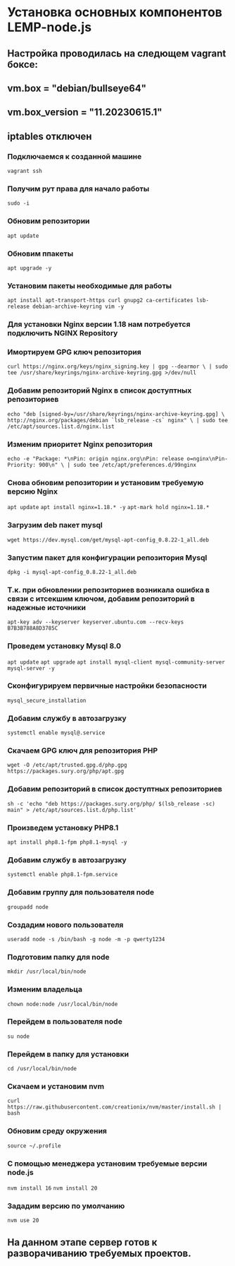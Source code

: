 # Установка основных компонентов LEMP-node.js

## Настройка проводилась на следющем vagrant боксе:
## vm.box = "debian/bullseye64" 
## vm.box_version = "11.20230615.1"
## iptables отключен

### Подключаемся к созданной машине
```vagrant ssh```
### Получим рут права для начало работы
```sudo -i```
### Обновим репозитории
```apt update```
### Обновим ппакеты
```apt upgrade -y```
### Установим пакеты необходимые для работы
```apt install apt-transport-https curl gnupg2 ca-certificates lsb-release debian-archive-keyring vim -y```
### Для установки Nginx версии 1.18 нам потребуется подключить NGINX Repository 
### Имортируем GPG ключ репозитория 
```curl https://nginx.org/keys/nginx_signing.key | gpg --dearmor \ | sudo tee /usr/share/keyrings/nginx-archive-keyring.gpg >/dev/null```
### Добавим репозиторий Nginx в список доступтных репозиториев
```echo "deb [signed-by=/usr/share/keyrings/nginx-archive-keyring.gpg] \ http://nginx.org/packages/debian `lsb_release -cs` nginx" \ | sudo tee /etc/apt/sources.list.d/nginx.list```
### Изменим приоритет Nginx репозитория
```echo -e "Package: *\nPin: origin nginx.org\nPin: release o=nginx\nPin-Priority: 900\n" \ | sudo tee /etc/apt/preferences.d/99nginx```
### Снова обновим репозитории и установим требуемую версию Nginx
```apt update```
```apt install nginx=1.18.* -y```
```apt-mark hold nginx=1.18.*```

### Загрузим deb пакет mysql
```wget https://dev.mysql.com/get/mysql-apt-config_0.8.22-1_all.deb```
### Запустим пакет для конфигурации репозитория Mysql
```dpkg -i mysql-apt-config_0.8.22-1_all.deb```
### Т.к. при обновлении репозиториев возникала ошибка в связи с итсекшим ключом, добавим репозиторий в надежные источники
```apt-key adv --keyserver keyserver.ubuntu.com --recv-keys B7B3B788A8D3785C```
### Проведем установку Mysql 8.0
```apt update```
```apt upgrade```
```apt install mysql-client mysql-community-server mysql-server -y```
### Сконфигурируем первичные настройки безопасности
```mysql_secure_installation```
### Добавим службу в автозагрузку
```systemctl enable mysql@.service```

### Скачаем GPG ключ для репозитория PHP 
```wget -O /etc/apt/trusted.gpg.d/php.gpg https://packages.sury.org/php/apt.gpg```
### Добавим репозиторий в список доступтных репозиториев
```sh -c 'echo "deb https://packages.sury.org/php/ $(lsb_release -sc) main" > /etc/apt/sources.list.d/php.list'```
### Произведем установку PHP8.1
```apt install php8.1-fpm php8.1-mysql -y```
### Добавим службу в автозагрузку
```systemctl enable php8.1-fpm.service```

### Добавим группу для пользователя node
```groupadd node```
### Создадим нового пользователя
```useradd node -s /bin/bash -g node -m -p qwerty1234```
### Подготовим папку для node
```mkdir /usr/local/bin/node```
### Изменим владельца
```chown node:node /usr/local/bin/node```
### Перейдем в пользователя node
```su node```
### Перейдем в папку для установки
```cd /usr/local/bin/node```
### Скачаем и установим nvm
```curl https://raw.githubusercontent.com/creationix/nvm/master/install.sh | bash```
### Обновим среду окружения
```source ~/.profile```
### С помощью менеджера установим требуемые версии node.js
```nvm install 16```
```nvm install 20```
### Зададим версию по умолчанию
```nvm use 20```

## На данном этапе сервер готов к разворачиванию требуемых проектов. 
